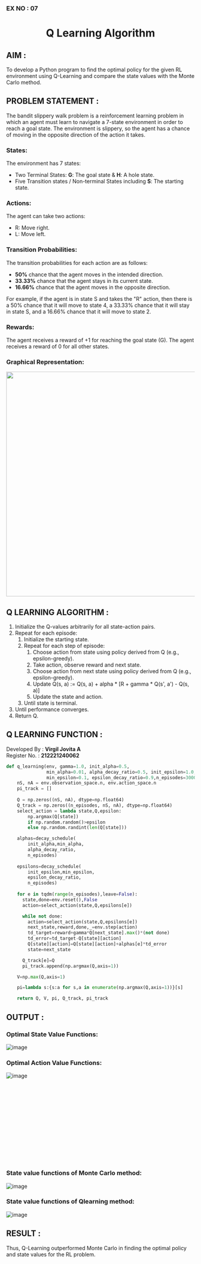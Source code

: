 ### EX NO : 07
# <p align="center">Q Learning Algorithm</p>

## AIM :
To develop a Python program to find the optimal policy for the given RL environment using Q-Learning and compare the state values with the Monte Carlo method.

## PROBLEM STATEMENT :
The bandit slippery walk problem is a reinforcement learning problem in which an agent must learn to navigate a 7-state environment in order to reach a goal state. The environment is slippery, so the agent has a chance of moving in the opposite direction of the action it takes.

### States:

The environment has 7 states:
* Two Terminal States: **G**: The goal state & **H**: A hole state.
* Five Transition states / Non-terminal States including  **S**: The starting state.

### Actions: 

The agent can take two actions:

* R: Move right.
* L: Move left.

### Transition Probabilities:

The transition probabilities for each action are as follows:

* **50%** chance that the agent moves in the intended direction.
* **33.33%** chance that the agent stays in its current state.
* **16.66%** chance that the agent moves in the opposite direction.

For example, if the agent is in state S and takes the "R" action, then there is a 50% chance that it will move to state 4, a 33.33% chance that it will stay in state S, and a 16.66% chance that it will move to state 2.

### Rewards:

The agent receives a reward of +1 for reaching the goal state (G). The agent receives a reward of 0 for all other states.

### Graphical Representation:
<p align="center">
<img width="600" src="https://github.com/ShafeeqAhamedS/RL_2_Policy_Eval/assets/93427237/e7af87e7-fe73-47fa-8bea-2040b7645e44"> </p>

## Q LEARNING ALGORITHM :
1. Initialize the Q-values arbitrarily for all state-action pairs.
2. Repeat for each episode:
    1. Initialize the starting state.
    2. Repeat for each step of episode:
        1. Choose action from state using policy derived from Q (e.g., epsilon-greedy).
        2. Take action, observe reward and next state.
        3. Choose action from next state using policy derived from Q (e.g., epsilon-greedy).
        4. Update Q(s, a) := Q(s, a) + alpha * [R + gamma * Q(s', a') - Q(s, a)]
        5. Update the state and action.
    3. Until state is terminal.
3. Until performance converges.
4. Return Q.


## Q LEARNING FUNCTION :
Developed By : **Virgil Jovita A**
</br>
Register No. : **212221240062**
```py
def q_learning(env, gamma=1.0, init_alpha=0.5,
               min_alpha=0.01, alpha_decay_ratio=0.5, init_epsilon=1.0,
               min_epsilon=0.1, epsilon_decay_ratio=0.9,n_episodes=3000):
    nS, nA = env.observation_space.n, env.action_space.n
    pi_track = []
    
    Q = np.zeros((nS, nA), dtype=np.float64)
    Q_track = np.zeros((n_episodes, nS, nA), dtype=np.float64)
    select_action = lambda state,Q,epsilon: 
    	np.argmax(Q[state]) 
        if np.random.random()>epsilon 
        else np.random.randint(len(Q[state]))

    alphas=decay_schedule(
        init_alpha,min_alpha,
        alpha_decay_ratio,
        n_episodes)
    
    epsilons=decay_schedule(
        init_epsilon,min_epsilon,
        epsilon_decay_ratio,
        n_episodes)
    
    for e in tqdm(range(n_episodes),leave=False):
      state,done=env.reset(),False
      action=select_action(state,Q,epsilons[e])

      while not done:
        action=select_action(state,Q,epsilons[e])
        next_state,reward,done,_=env.step(action)
        td_target=reward+gamma*Q[next_state].max()*(not done)
        td_error=td_target-Q[state][action]
        Q[state][action]=Q[state][action]+alphas[e]*td_error
        state=next_state

      Q_track[e]=Q
      pi_track.append(np.argmax(Q,axis=1))

    V=np.max(Q,axis=1)

    pi=lambda s:{s:a for s,a in enumerate(np.argmax(Q,axis=1))}[s]

    return Q, V, pi, Q_track, pi_track
```


## OUTPUT :
### Optimal State Value Functions:
![image](https://github.com/Meenakshi0907/q-learning/assets/94165108/9b8cbe1a-5144-4d0c-9cb0-050e34899c52)

### Optimal Action Value Functions:
![image](https://github.com/Meenakshi0907/q-learning/assets/94165108/d7bd6e4d-8154-4298-95f9-bd44165c4d55)

</br></br></br></br></br></br></br></br></br></br></br></br>

### State value functions of Monte Carlo method:
![image](https://github.com/Meenakshi0907/q-learning/assets/94165108/7d5b58b0-7231-4548-9783-1003824c97f3)

### State value functions of Qlearning method:
![image](https://github.com/Meenakshi0907/q-learning/assets/94165108/783d3977-7fa3-488d-b058-1f8e85284f3b)


## RESULT :
Thus, Q-Learning outperformed Monte Carlo in finding the optimal policy and state values for the RL problem.
